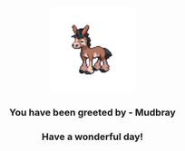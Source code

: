<p align="center">
    <img src="https://raw.githubusercontent.com/PokeAPI/sprites/master/sprites/pokemon/749.png" width="150" height="150">
</p>
<h3 align="center">You have been greeted by - <b>Mudbray</b></h3>
<h3 align="center">Have a wonderful day!</h3>
